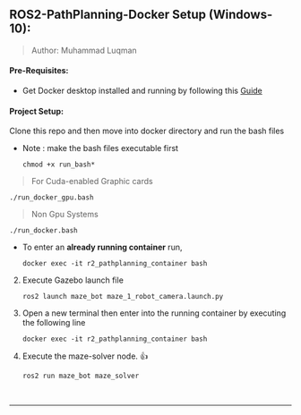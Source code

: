 ## ROS2-PathPlanning-Docker Setup (Windows-10):
> Author: Muhammad Luqman
#### Pre-Requisites:
- Get Docker desktop installed and running by following this [Guide](https://docs.docker.com/engine/install/ubuntu/)

#### Project Setup:
Clone this repo and then move into docker directory and run the bash files
- Note : make the bash files executable first
   ```
   chmod +x run_bash*
   ```
> For Cuda-enabled Graphic cards
   ```
   ./run_docker_gpu.bash
   ```
>Non Gpu Systems
   ```
   ./run_docker.bash
   ```
- To enter an **already running container** run,

   ```
   docker exec -it r2_pathplanning_container bash
   ```
2)  Execute Gazebo launch file
      ```
      ros2 launch maze_bot maze_1_robot_camera.launch.py
      ```
3)  Open a new terminal
   then enter into the running container by executing the following line
      ```
      docker exec -it r2_pathplanning_container bash
      ```
4) Execute the maze-solver node. 👍

   ```
   ros2 run maze_bot maze_solver
   ```
<br/>

---
